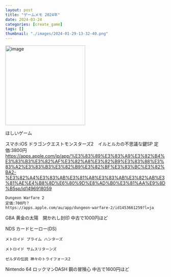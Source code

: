 ```yaml
---
layout: post
title: "ゲームメモ 2024年"
date: 2024-03-24
categories: [create_game]
tags: []
thumbnail: "./images/2024-01-29-13-32-40.png"
---
```


<img src="{{ './images/2024-01-29-13-32-40.png' }}" alt="image" width="250" class="center-image"/>
  
ほしいゲーム

スマホ:iOS
    ドラゴンクエストモンスターズ2　イルとルカの不思議な鍵SP
    定価:3800円
    https://apps.apple.com/jp/app/%E3%83%89%E3%83%A9%E3%82%B4%E3%83%B3%E3%82%AF%E3%82%A8%E3%82%B9%E3%83%88%E3%83%A2%E3%83%B3%E3%82%B9%E3%82%BF%E3%83%BC%E3%82%BA2-%E3%82%A4%E3%83%AB%E3%81%A8%E3%83%AB%E3%82%AB%E3%81%AE%E4%B8%8D%E6%80%9D%E8%AD%B0%E3%81%AA%E9%8D%B5sp/id1496918059

    Dungeon Warfare 2
    定価:700円？
    https://apps.apple.com/au/app/dungeon-warfare-2/id1453661259?l=ja


GBA
    黄金の太陽　開かれし封印
    中古で1000円ほど

NDS
    カードヒーロー(DS)

    メトロイド プライム ハンターズ

    メトロイド サムスリターンズ

    ゼルダの伝説 神々のトライフォース2

Nintendo 64
    ロックマンDASH 鋼の冒険心
    中古で1600円ほど